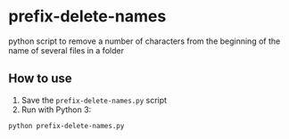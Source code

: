 # prefix-delete-names
python script to remove a number of characters from the beginning of the name of several files in a folder

## How to use

1. Save the `prefix-delete-names.py` script
2. Run with Python 3:

```bash
python prefix-delete-names.py
